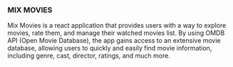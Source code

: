 ### MIX MOVIES

Mix Movies is a react application that provides users with a way to explore movies, rate them, and manage their watched movies list. By using OMDB API (Open Movie Database), the app gains access to an extensive movie database, allowing users to quickly and easily find movie information, including genre, cast, director, ratings, and much more.
